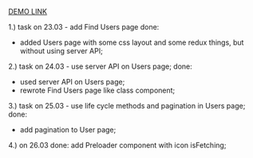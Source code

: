 [DEMO LINK](https://ymagrelo.github.io/react_social-network/)

1.) task on 23.03 - add Find Users page
done:
- added Users page with some css layout and some redux things, but without using server API;

2.) task on 24.03 -  use server API on Users page;
done:
- used server API on Users page;
- rewrote Find Users page like class component;

3.) task on 25.03 - use life cycle methods and pagination in Users page;
done:
- add pagination to User page;

4.) on 26.03 done: add Preloader component with icon isFetching; 



